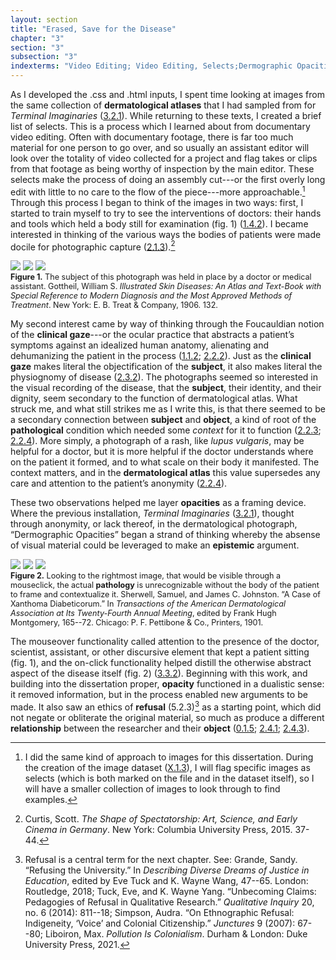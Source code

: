 ```yaml
---
layout: section
title: "Erased, Save for the Disease"
chapter: "3"
section: "3"
subsection: "3"
indexterms: "Video Editing; Video Editing, Selects;Dermographic Opacities"
---
```


As I developed the .css and .html inputs, I spent time looking at images from the same collection of <span data-tooltip aria-haspopup="true" class="has-tip" data-disable-hover="false" tabindex="1" data-title="Dermatological atlases are books published with images to show the general symptoms related to dermatological conditions. Doctors use these atlases to help diagnose patients."><b>dermatological atlases</b></span> that I had sampled from for <i>Terminal Imaginaries</i> (<a href="{{ site.baseurl }}/dissertation/3_2_1">3.2.1</a>). While returning to these texts, I created a brief list of selects. This is a process which I learned about from documentary video editing. Often with documentary footage, there is far too much material for one person to go over, and so usually an assistant editor will look over the totality of video collected for a project and flag takes or clips from that footage as being worthy of inspection by the main editor. These selects make the process of doing an assembly cut---or the first overly long edit with little to no care to the flow of the piece---more approachable.[^fn1] Through this process I began to think of the images in two ways: first, I started to train myself to try to see the interventions of doctors: their hands and tools which held a body still for examination (fig. 1) (<a href="{{ site.baseurl }}/dissertation/1_4_2">1.4.2</a>). I became interested in thinking of the various ways the bodies of patients were made docile for photographic capture (<a href="{{ site.baseurl }}/dissertation/2_1_3">2.1.3</a>).[^fn2]

<div class="card float-right half-width-image"><img id="Gottheil_SkinDiseases_1906_124" class="opaque" src="{{ site.baseurl }}/assets/img/Gottheil_SkinDiseases_1906_124_full.jpg">

<img id="Gottheil_SkinDiseases_1906_124" class="transparent" src="{{ site.baseurl }}/assets/img/Gottheil_SkinDiseases_1906_124.jpg">

<img id="Gottheil_SkinDiseases_1906_124" class="partially-opaque" src="{{ site.baseurl }}/assets/img/Gottheil_SkinDiseases_1906_124_partial.jpg">

<div class="caption-font" style="font-size:.9em"><b>Figure 1.</b> The subject of this photograph was held in place by a doctor or medical assistant. Gottheil, William S. <i>Illustrated Skin Diseases: An Atlas and Text-Book with Special Reference to Modern Diagnosis and the Most Approved Methods of Treatment</i>. New York: E. B. Treat & Company, 1906. 132.</div></div>

My second interest came by way of thinking through the Foucauldian notion of the <span data-tooltip aria-haspopup="true" class="has-tip" data-disable-hover="false" tabindex="1" data-title="The clinical gaze refers to an ocular practice used by medical professionals to diagnose disease. It relies on a process of seeing the patient in relation to an idealized image of human anatomy. This process alienates the patient, turning them into a collection of pathologies rather than a human person."><b>clinical gaze</b></span>---or the ocular practice that abstracts a patient’s symptoms against an idealized human anatomy, alienating and dehumanizing the patient in the process (<a href="{{ site.baseurl }}/dissertation/1_1_2">1.1.2</a>; <a href="{{ site.baseurl }}/dissertation/2_2_2">2.2.2</a>). Just as the <span data-tooltip aria-haspopup="true" class="has-tip" data-disable-hover="false" tabindex="1" data-title="The clinical gaze refers to an ocular practice used by medical professionals to diagnose disease. It relies on a process of seeing the patient in relation to an idealized image of human anatomy. This process alienates the patient, turning them into a collection of pathologies rather than a human person."><b>clinical gaze</b></span> makes literal the objectification of the <span data-tooltip aria-haspopup="true" class="has-tip" data-disable-hover="false" tabindex="1" data-title="The term research subject refers to a human person who has been ingested into a research program, and whose identity, personhood, and body have become the focus of a research program. I think of the subject in a Foucauldian sense: The 'subject' is a pun on the monarchal subject, someone who has no agency under the spectacular power of the sovereign. In this case it the subject lacks agency in relation to the researcher studying them."><b>subject</b></span>, it also makes literal the physiognomy of disease (<a href="{{ site.baseurl }}/dissertation/2_3_2">2.3.2</a>). The photographs seemed so interested in the visual recording of the disease, that the <span data-tooltip aria-haspopup="true" class="has-tip" data-disable-hover="false" tabindex="1" data-title="The term research subject refers to a human person who has been ingested into a research program, and whose identity, personhood, and body have become the focus of a research program. I think of the subject in a Foucauldian sense: The 'subject' is a pun on the monarchal subject, someone who has no agency under the spectacular power of the sovereign. In this case it the subject lacks agency in relation to the researcher studying them."><b>subject</b></span>, their identity, and their dignity, seem secondary to the function of dermatological atlas. What struck me, and what still strikes me as I write this, is that there seemed to be a secondary connection between <span data-tooltip aria-haspopup="true" class="has-tip" data-disable-hover="false" tabindex="1" data-title="The term research subject refers to a human person who has been ingested into a research program, and whose identity, personhood, and body have become the focus of a research program. I think of the subject in a Foucauldian sense: The 'subject' is a pun on the monarchal subject, someone who has no agency under the spectacular power of the sovereign. In this case it the subject lacks agency in relation to the researcher studying them."><b>subject</b></span> and <span data-tooltip aria-haspopup="true" class="has-tip" data-disable-hover="false" tabindex="1" data-title="I use the term research object to refer to materials that have been divorced from the subject of their origin. Object, as I use it, carefully considers how human patients are denied their humanity through transformations that deem them as objects."><b>object</b></span>, a kind of root of the <span data-tooltip aria-haspopup="true" class="has-tip" data-disable-hover="false" tabindex="1" data-title="Pathology refers to the study of aberrant phenomenon in the human body and how it is linked to human illness."><b>pathological</b></span> condition which needed some <i>context</i> for it to function (<a href="{{ site.baseurl }}/dissertation/2_2_3">2.2.3</a>; <a href="{{ site.baseurl }}/dissertation/2_2_4">2.2.4</a>). More simply, a photograph of a rash, like <i>lupus vulgaris</i>, may be helpful for a doctor, but it is more helpful if the doctor understands where on the patient it formed, and to what scale on their body it manifested. The context matters, and in the <span data-tooltip aria-haspopup="true" class="has-tip" data-disable-hover="false" tabindex="1" data-title="Dermatological atlases are books published with images to show the general symptoms related to dermatological conditions. Doctors use these atlases to help diagnose patients."><b>dermatological atlas</b></span> this value supersedes any care and attention to the patient’s anonymity (<a href="{{ site.baseurl }}/dissertation/2_2_4">2.2.4</a>).

These two observations helped me layer <span data-tooltip aria-haspopup="true" class="has-tip" data-disable-hover="false" tabindex="1" data-title="Opacity is a rights-based philosophical framework that assumes humans have a right to not be known in knowledge systems."><b>opacities</b></span> as a framing device. Where the previous installation, <i>Terminal Imaginaries</i> (<a href="{{ site.baseurl }}/dissertation/3_2_1">3.2.1</a>), thought through anonymity, or lack thereof, in the dermatological photograph, “Dermographic Opacities” began a strand of thinking whereby the absense of visual material could be leveraged to make an <span data-tooltip aria-haspopup="true" class="has-tip" data-disable-hover="false" tabindex="1" data-title="Epistemics is a philosophical term referring to the study of knowledge. I use it to talk about the entwined practices of scientific culture, its arguments, and its methodologies."><b>epistemic</b></span> argument.

<img id="dermopac2" class="opaque" src="{{ site.baseurl }}/assets/img/dermopac2_full.jpg">

<img id="dermopac2" class="transparent" src="{{ site.baseurl }}/assets/img/dermopac2.jpg">

<img id="dermopac2" class="partially-opaque" src="{{ site.baseurl }}/assets/img/dermopac2_partial.jpg">

<div class="caption-font" style="font-size:.9em"><b>Figure 2.</b> Looking to the rightmost image, that would be visible through a mouseclick, the actual <span data-tooltip aria-haspopup="true" class="has-tip" data-disable-hover="false" tabindex="1" data-title="Pathology refers to the study of aberrant phenomenon in the human body and how it is linked to human illness."><b>pathology</b></span> is unrecognizable without the body of the patient to frame and contextualize it. Sherwell, Samuel, and James C. Johnston. “A Case of Xanthoma Diabeticorum.” In <i>Transactions of the American Dermatological Association at Its Twenty-Fourth Annual Meeting</i>, edited by Frank Hugh Montgomery, 165--72. Chicago: P. F. Pettibone & Co., Printers, 1901. </div>


The mouseover functionality called attention to the presence of the doctor, scientist, assistant, or other discursive element that kept a patient sitting (fig. 1), and the on-click functionality helped distill the otherwise abstract aspect of the disease itself (fig. 2) (<a href="{{ site.baseurl }}/dissertation/3_3_2">3.3.2</a>). Beginning with this work, and building into the dissertation proper, <span data-tooltip aria-haspopup="true" class="has-tip" data-disable-hover="false" tabindex="1" data-title="Opacity is a rights-based philosophical framework that assumes humans have a right to not be known in knowledge systems."><b>opacity</b></span> functioned in a dualistic sense: it removed information, but in the process enabled new arguments to be made. It also saw an ethics of <span data-tooltip aria-haspopup="true" class="has-tip" data-disable-hover="false" tabindex="1" data-title="Refusal refers to the moments, actions, and possibilities enabled by denying academic access to personal, cultural, or spiritual materials and knowledge."><b>refusal</b></span> (5.2.3)[^fn3] as a starting point, which did not negate or obliterate the original material, so much as produce a different <span data-tooltip aria-haspopup="true" class="has-tip" data-disable-hover="false" tabindex="1" data-title="Relationality, as I use it, is indebted to Indigenous knowledge systems. Relation refers to the ways researchers become connected to and obligated to the people, ideas, and non-human entities which they study."><b>relationship</b></span> between the researcher and their <span data-tooltip aria-haspopup="true" class="has-tip" data-disable-hover="false" tabindex="1" data-title="I use the term research object to refer to materials that have been divorced from the subject of their origin. Object, as I use it, carefully considers how human patients are denied their humanity through transformations that deem them as objects."><b>object</b></span> (<a href="{{ site.baseurl }}/dissertation/0_1_5">0.1.5</a>; <a href="{{ site.baseurl }}/dissertation/2_4_1">2.4.1</a>; <a href="{{ site.baseurl }}/dissertation/2_4_3">2.4.3</a>). 

<div class="style-divider">
 	<div class="line"></div>
</div>

[^fn1]: I did the same kind of approach to images for this dissertation. During the creation of the image dataset (<a href="{{ site.baseurl }}/dissertation/X_1_3">X.1.3</a>), I will flag specific images as selects (which is both marked on the file and in the dataset itself), so I will have a smaller collection of images to look through to find examples.

[^fn2]: Curtis, Scott. <i>The Shape of Spectatorship: Art, Science, and Early Cinema in Germany</i>. New York: Columbia University Press, 2015. 37-44.

[^fn3]: Refusal is a central term for the next chapter. See: Grande, Sandy. “Refusing the University.” In <i>Describing Diverse Dreams of Justice in Education</i>, edited by Eve Tuck and K. Wayne Wang, 47--65. London: Routledge, 2018; Tuck, Eve, and K. Wayne Yang. “Unbecoming Claims: Pedagogies of Refusal in Qualitative Research.” <i>Qualitative Inquiry</i> 20, no. 6 (2014): 811--18; Simpson, Audra. “On Ethnographic Refusal: Indigeneity, ‘Voice’ and Colonial Citizenship.” <i>Junctures</i> 9 (2007): 67--80; Liboiron, Max. <i>Pollution Is Colonialism</i>. Durham & London: Duke University Press, 2021.